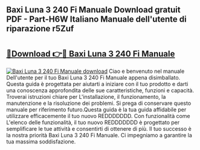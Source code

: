 ## Baxi Luna 3 240 Fi Manuale Download gratuit PDF - Part-H6W Italiano Manuale dell'utente di riparazione r5Zuf

# <h2><a href="http://df9nztx.blite.top/?on=Baxi+Luna+3+240+Fi+Manuale">🔗Download 👉🔴 Baxi Luna 3 240 Fi Manuale</a></h2>

[![Baxi Luna 3 240 Fi Manuale download](https://i.imgur.com/lujVjoI.png)](http://df9nztx.blite.top/?on=Baxi+Luna+3+240+Fi+Manuale)
Ciao e benvenuto nel manuale Dell'utente per il tuo Baxi Luna 3 240 Fi Manuale appena disimballato. Questa guida è progettata per aiutarti a iniziare con il tuo prodotto e darti una conoscenza approfondita delle sue caratteristiche, funzioni e capacità. Troverai istruzioni chiare per L'installazione, il funzionamento, la manutenzione e la risoluzione dei problemi. Si prega di conservare questo manuale per riferimento futuro.Questa guida è la tua guida affidabile per utilizzare efficacemente il tuo nuovo REDDDDDDD. Con funzionalità come L'elenco delle funzionalità, il tuo nuovo REDDDDDDD è progettato per semplificare le tue attività e consentirti di ottenere di più. Il tuo successo è la nostra priorità Baxi Luna 3 240 Fi Manuale. Ci impegniamo a garantire la tua massima soddisfazione.
